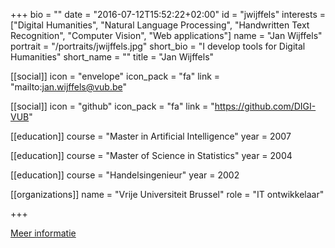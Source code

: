 +++
bio = ""
date = "2016-07-12T15:52:22+02:00"
id = "jwijffels"
interests = ["Digital Humanities", "Natural Language Processing", "Handwritten Text Recognition", "Computer Vision", "Web applications"]
name = "Jan Wijffels"
portrait = "/portraits/jwijffels.jpg"
short_bio = "I develop tools for Digital Humanities"
short_name = ""
title = "Jan Wijffels"

[[social]]
    icon = "envelope"
    icon_pack = "fa"
    link = "mailto:jan.wijffels@vub.be"

[[social]]
    icon = "github"
    icon_pack = "fa"
    link = "https://github.com/DIGI-VUB"

[[education]]
    course = "Master in Artificial Intelligence"
    year = 2007
    
[[education]]
    course = "Master of Science in Statistics"
    year = 2004
    
[[education]]
    course = "Handelsingenieur"
    year = 2002

[[organizations]]
    name = "Vrije Universiteit Brussel"
    role = "IT ontwikkelaar"

+++

[Meer informatie](https://researchportal.vub.be/en/persons/jan-wijffels)

